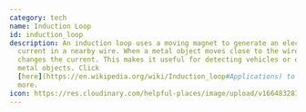 ```yaml
---
category: tech
name: Induction Loop
id: induction_loop
description: An induction loop uses a moving magnet to generate an electric
  current in a nearby wire. When a metal object moves close to the wire it
  changes the current. This makes it useful for detecting vehicles or other
  metal objects. Click
  [here](https://en.wikipedia.org/wiki/Induction_loop#Applications) to learn
  more.
icon: https://res.cloudinary.com/helpful-places/image/upload/v1664832813/dtpr-icons/tech/wave_bmvtme.svg
---
```

